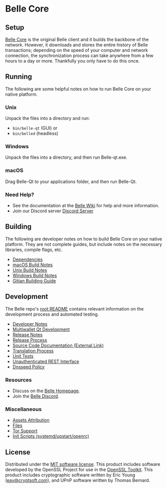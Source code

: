 Belle Core
=============

Setup
---------------------
[Belle Core](http://www.belle.net/) is the original Belle client and it builds the backbone of the network. However, it downloads and stores the entire history of Belle transactions; depending on the speed of your computer and network connection, the synchronization process can take anywhere from a few hours to a day or more. Thankfully you only have to do this once.

Running
---------------------
The following are some helpful notes on how to run Belle Core on your native platform.

### Unix

Unpack the files into a directory and run:

- `bin/belle-qt` (GUI) or
- `bin/belled` (headless)

### Windows

Unpack the files into a directory, and then run Belle-qt.exe.

### macOS

Drag Belle-Qt to your applications folder, and then run Belle-Qt.

### Need Help?

* See the documentation at the [Belle Wiki](https://github.com/OICcoins/K9S/)
for help and more information.
* Join our Discord server [Discord Server](https://discord.gg/nXmSCBJfGC)

Building
---------------------
The following are developer notes on how to build Belle Core on your native platform. They are not complete guides, but include notes on the necessary libraries, compile flags, etc.

- [Dependencies](dependencies.md)
- [macOS Build Notes](build-osx.md)
- [Unix Build Notes](build-unix.md)
- [Windows Build Notes](build-windows.md)
- [Gitian Building Guide](gitian-building.md)

Development
---------------------
The Belle repo's [root README](/README.md) contains relevant information on the development process and automated testing.

- [Developer Notes](developer-notes.md)
- [Multiwallet Qt Development](multiwallet-qt.md)
- [Release Notes](release-notes.md)
- [Release Process](release-process.md)
- [Source Code Documentation (External Link)](https://github.com/OICcoins/K9S/)
- [Translation Process](translation_process.md)
- [Unit Tests](unit-tests.md)
- [Unauthenticated REST Interface](REST-interface.md)
- [Dnsseed Policy](dnsseed-policy.md)

### Resources
* Discuss on the [Belle Homepage](http://www.belle.net/).
* Join the [Belle Discord](https://discord.gg/nXmSCBJfGC).

### Miscellaneous
- [Assets Attribution](assets-attribution.md)
- [Files](files.md)
- [Tor Support](tor.md)
- [Init Scripts (systemd/upstart/openrc)](init.md)

License
---------------------
Distributed under the [MIT software license](/COPYING).
This product includes software developed by the OpenSSL Project for use in the [OpenSSL Toolkit](https://www.openssl.org/). This product includes
cryptographic software written by Eric Young ([eay@cryptsoft.com](mailto:eay@cryptsoft.com)), and UPnP software written by Thomas Bernard.
